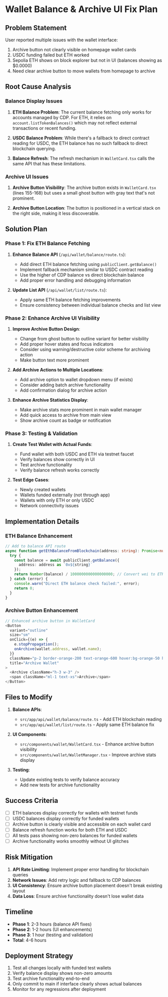 # Wallet Balance & Archive UI Fix Plan

## Problem Statement

User reported multiple issues with the wallet interface:
1. Archive button not clearly visible on homepage wallet cards
2. USDC funding failed but ETH worked  
3. Sepolia ETH shows on block explorer but not in UI (balances showing as $0.0000)
4. Need clear archive button to move wallets from homepage to archive

## Root Cause Analysis

### Balance Display Issues
1. **ETH Balance Problem**: The current balance fetching only works for accounts managed by CDP. For ETH, it relies on `account.listTokenBalances()` which may not reflect external transactions or recent funding.

2. **USDC Balance Problem**: While there's a fallback to direct contract reading for USDC, the ETH balance has no such fallback to direct blockchain querying.

3. **Balance Refresh**: The refresh mechanism in `WalletCard.tsx` calls the same API that has these limitations.

### Archive UI Issues  
1. **Archive Button Visibility**: The archive button exists in `WalletCard.tsx` (lines 155-168) but uses a small ghost button with gray text that's not prominent.

2. **Archive Button Location**: The button is positioned in a vertical stack on the right side, making it less discoverable.

## Solution Plan

### Phase 1: Fix ETH Balance Fetching

1. **Enhance Balance API** (`/api/wallet/balance/route.ts`):
   - Add direct ETH balance fetching using `publicClient.getBalance()` 
   - Implement fallback mechanism similar to USDC contract reading
   - Use the higher of CDP balance vs direct blockchain balance
   - Add proper error handling and debugging information

2. **Update List API** (`/api/wallet/list/route.ts`):
   - Apply same ETH balance fetching improvements
   - Ensure consistency between individual balance checks and list view

### Phase 2: Enhance Archive UI Visibility

1. **Improve Archive Button Design**:
   - Change from ghost button to outline variant for better visibility
   - Add proper hover states and focus indicators
   - Consider using warning/destructive color scheme for archiving action
   - Make button text more prominent

2. **Add Archive Actions to Multiple Locations**:
   - Add archive option to wallet dropdown menu (if exists)
   - Consider adding batch archive functionality
   - Add confirmation dialog for archive action

3. **Enhance Archive Statistics Display**:
   - Make archive stats more prominent in main wallet manager
   - Add quick access to archive from main view
   - Show archive count as badge or notification

### Phase 3: Testing & Validation

1. **Create Test Wallet with Actual Funds**:
   - Fund wallet with both USDC and ETH via testnet faucet
   - Verify balances show correctly in UI
   - Test archive functionality
   - Verify balance refresh works correctly

2. **Test Edge Cases**:
   - Newly created wallets
   - Wallets funded externally (not through app)
   - Wallets with only ETH or only USDC
   - Network connectivity issues

## Implementation Details

### ETH Balance Enhancement

```typescript
// Add to balance API route
async function getEthBalanceFromBlockchain(address: string): Promise<number> {
  try {
    const balance = await publicClient.getBalance({
      address: address as `0x${string}`
    });
    return Number(balance) / 1000000000000000000; // Convert wei to ETH
  } catch (error) {
    console.warn("Direct ETH balance check failed:", error);
    return 0;
  }
}
```

### Archive Button Enhancement

```typescript
// Enhanced archive button in WalletCard
<Button
  variant="outline"
  size="sm"
  onClick={(e) => {
    e.stopPropagation();
    onArchive(wallet.address, wallet.name);
  }}
  className="p-2 border-orange-200 text-orange-600 hover:bg-orange-50 hover:border-orange-300"
  title="Archive Wallet"
>
  <Archive className="h-3 w-3" />
  <span className="ml-1 text-xs">Archive</span>
</Button>
```

## Files to Modify

1. **Balance APIs**:
   - `src/app/api/wallet/balance/route.ts` - Add ETH blockchain reading
   - `src/app/api/wallet/list/route.ts` - Apply same ETH balance fix

2. **UI Components**:
   - `src/components/wallet/WalletCard.tsx` - Enhance archive button visibility
   - `src/components/wallet/WalletManager.tsx` - Improve archive stats display

3. **Testing**:
   - Update existing tests to verify balance accuracy
   - Add new tests for archive functionality

## Success Criteria

- [ ] ETH balances display correctly for wallets with testnet funds
- [ ] USDC balances display correctly for funded wallets  
- [ ] Archive button is clearly visible and accessible on each wallet card
- [ ] Balance refresh function works for both ETH and USDC
- [ ] All tests pass showing non-zero balances for funded wallets
- [ ] Archive functionality works smoothly without UI glitches

## Risk Mitigation

1. **API Rate Limiting**: Implement proper error handling for blockchain queries
2. **Network Issues**: Add retry logic and fallback to CDP balances
3. **UI Consistency**: Ensure archive button placement doesn't break existing layout
4. **Data Loss**: Ensure archive functionality doesn't lose wallet data

## Timeline

- **Phase 1**: 2-3 hours (balance API fixes)
- **Phase 2**: 1-2 hours (UI enhancements) 
- **Phase 3**: 1 hour (testing and validation)
- **Total**: 4-6 hours

## Deployment Strategy

1. Test all changes locally with funded test wallets
2. Verify balance display shows non-zero amounts
3. Test archive functionality end-to-end
4. Only commit to main if interface clearly shows actual balances
5. Monitor for any regressions after deployment
